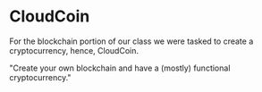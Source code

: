 # CloudCoin
For the blockchain portion of our class we were tasked to create a cryptocurrency, hence, CloudCoin.

"Create your own blockchain and have a (mostly) functional cryptocurrency."
